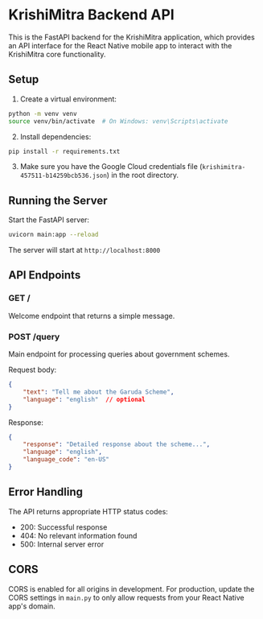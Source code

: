 # KrishiMitra Backend API

This is the FastAPI backend for the KrishiMitra application, which provides an API interface for the React Native mobile app to interact with the KrishiMitra core functionality.

## Setup

1. Create a virtual environment:
```bash
python -m venv venv
source venv/bin/activate  # On Windows: venv\Scripts\activate
```

2. Install dependencies:
```bash
pip install -r requirements.txt
```

3. Make sure you have the Google Cloud credentials file (`krishimitra-457511-b14259bcb536.json`) in the root directory.

## Running the Server

Start the FastAPI server:
```bash
uvicorn main:app --reload
```

The server will start at `http://localhost:8000`

## API Endpoints

### GET /
Welcome endpoint that returns a simple message.

### POST /query
Main endpoint for processing queries about government schemes.

Request body:
```json
{
    "text": "Tell me about the Garuda Scheme",
    "language": "english"  // optional
}
```

Response:
```json
{
    "response": "Detailed response about the scheme...",
    "language": "english",
    "language_code": "en-US"
}
```

## Error Handling

The API returns appropriate HTTP status codes:
- 200: Successful response
- 404: No relevant information found
- 500: Internal server error

## CORS

CORS is enabled for all origins in development. For production, update the CORS settings in `main.py` to only allow requests from your React Native app's domain. 